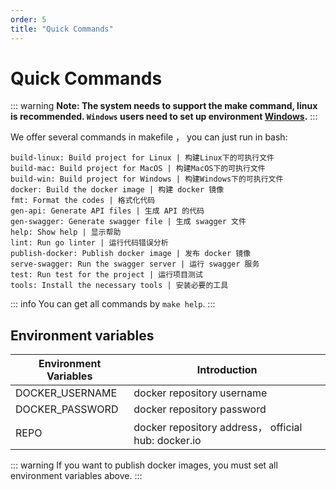 ```yaml
---
order: 5
title: "Quick Commands"
---
```


# Quick Commands

::: warning
**Note: The system needs to support the make command, linux is recommended. `Windows` users need to set up environment [Windows](/guide/FAQ.html#how-to-configure-the-windows-environment).**
:::

We offer several commands in makefile ， you can just run in bash:

```shell
build-linux: Build project for Linux | 构建Linux下的可执行文件
build-mac: Build project for MacOS | 构建MacOS下的可执行文件
build-win: Build project for Windows | 构建Windows下的可执行文件
docker: Build the docker image | 构建 docker 镜像
fmt: Format the codes | 格式化代码
gen-api: Generate API files | 生成 API 的代码
gen-swagger: Generate swagger file | 生成 swagger 文件
help: Show help | 显示帮助
lint: Run go linter | 运行代码错误分析
publish-docker: Publish docker image | 发布 docker 镜像
serve-swagger: Run the swagger server | 运行 swagger 服务
test: Run test for the project | 运行项目测试
tools: Install the necessary tools | 安装必要的工具
```

::: info
You can get all commands by `make help`.
:::

## Environment variables

| Environment Variables | Introduction                                        |
| --------------------- | --------------------------------------------------- |
| DOCKER_USERNAME       | docker repository username                          |
| DOCKER_PASSWORD       | docker repository password                          |
| REPO                  | docker repository address， official hub: docker.io |

::: warning
If you want to publish docker images, you must set all environment variables above.
:::
